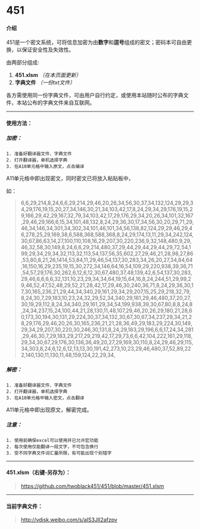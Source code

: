 # 451

#### 介绍
451是一个密文系统，可将信息加密为由**数字**和**逗号**组成的密文；密码本可自由更换，以保证安全性及失效性。

由两部分组成:
1. **451.xlsm** *（在本页面更新）*
2. **字典文件** *（一份txt文件）*

各方需使用同一份字典文件，可由用户自行约定，或使用本站随时公布的字典文件，本站公布的字典文件来自互联网。

---

#### 使用方法：
##### 加密：
    1. 准备好翻译器文件、字典文件
    2. 打开翻译器，单机选择字典
    3. 在A10单元格中输入原文，点击编译

A11单元格中即出现密文，同时密文已将放入粘贴板中，

如：
> 6,6,29,214,8,24,6,6,29,214,29,46,20,26,34,56,30,37,34,132,124,29,29,34,29,176,19,15,20,27,34,146,30,21,34,103,42,17,8,24,29,34,29,176,19,15,29,166,29,42,29,167,32,79,34,103,42,17,29,176,29,34,20,26,34,101,32,167,29,46,29,166,6,15,34,101,48,132,8,24,29,36,30,17,34,56,30,20,29,71,29,46,34,146,34,301,34,302,34,101,46,101,34,56,138,82,124,29,29,46,29,46,278,25,29,169,38,6,588,368,588,368,8,24,29,174,13,11,29,34,242,124,30,67,86,63,14,27,100,110,108,16,29,207,30,220,236,9,32,148,480,9,29,46,32,58,30,149,8,24,6,6,29,214,480,37,29,44,29,44,29,44,29,72,54,199,29,34,29,34,32,113,32,113,54,137,56,35,602,27,29,46,21,28,98,27,86,53,80,8,21,26,1414,53,84,11,29,46,54,137,30,283,34,26,20,27,34,84,64,16,150,16,29,235,19,15,30,272,34,146,64,16,54,109,29,220,938,39,36,71,54,57,29,176,30,262,6,12,6,12,30,67,480,37,48,139,42,6,54,137,30,283,29,46,6,6,6,6,32,131,10,23,29,34,34,64,19,15,64,16,8,24,244,51,29,99,29,46,52,47,52,48,29,52,21,28,42,17,29,46,30,240,36,71,8,24,29,36,30,17,30,165,236,21,29,44,34,340,29,161,29,34,29,207,15,25,29,218,32,79,8,24,30,7,29,183,10,23,24,32,29,52,34,340,29,161,29,46,480,37,20,27,30,19,29,112,8,24,34,340,29,161,29,34,54,199,938,39,30,67,80,8,8,24,8,24,34,237,15,24,100,44,21,28,130,11,48,107,29,46,20,26,29,180,21,28,60,173,30,194,30,131,29,224,30,37,34,132,30,67,30,67,34,237,29,34,21,28,29,176,29,46,20,26,30,165,236,21,21,28,36,49,29,183,29,224,30,149,29,34,29,207,30,220,30,246,30,131,8,24,29,183,29,196,6,6,17,24,34,281,29,46,30,7,29,183,29,217,29,219,42,17,29,73,6,6,42,104,222,161,29,118,29,34,30,67,29,176,30,136,36,49,20,27,29,169,30,110,8,24,29,46,29,115,34,303,8,24,6,12,6,12,13,13,30,191,42,273,10,23,29,46,480,37,52,89,222,140,130,11,130,11,48,159,124,22,29,34,
##### 解密：
    1. 准备好翻译器文件、字典文件
    2. 打开翻译器，单机选择字典
    3. 在A10单元格中输入密文，点击翻译
    
A11单元格中即出现原文，解密完成。

##### 注意：
    1. 使用前确保excel可以使用并已允许宏功能
    2. 每次使用仅能翻译一段文字，不可包含换行
    3. 受不同字典文件词汇量所限，有可能出现个别错字
    
---
#### 451.xlsm（右键-另存为）：
> https://github.com/twoblack451/451/blob/master/451.xlsm
---
#### 当前字典文件：
> http://vdisk.weibo.com/s/aIS3JlI2afzpv
